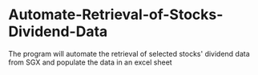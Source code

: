 # Automate-Retrieval-of-Stocks-Dividend-Data
The program will automate the retrieval of selected stocks' dividend data from SGX and populate the data in an excel sheet
